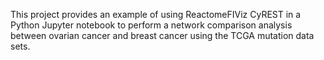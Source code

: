 This project provides an example of using ReactomeFIViz CyREST in a Python Jupyter notebook to perform a network comparison analysis between ovarian cancer and breast cancer using the TCGA mutation data sets.
